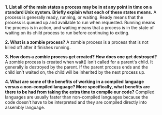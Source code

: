 **1. List all of the main states a process may be in at any point in time on a standard Unix system. Briefly explain what each of these states means.**
A process is generally ready, running, or waiting. Ready means that the process is queued up and available to run when requested. Running means the process is in action, and waiting means that a process is in the state of waiting on its child process to run before continuing to exiting. 


**2. What is a zombie process?**
A zombie process is a process that is not killed off after it finishes running. 


**3. How does a zombie process get created? How does one get destroyed?**
A zombie process is created when wait() isn't called for a parent's child. It generally is destroyed by the parent. If the parent process ends and the child isn't waited on, the child will be inherited by the next process up. 


**4. What are some of the benefits of working in a compiled language versus a non-compiled language? More specifically, what benefits are there to be had from taking the extra time to compile our code?**
Compiled languages are usually faster than non-compiled languages because the code doesn't have to be interpreted and they are compiled directly into assembly language. 


